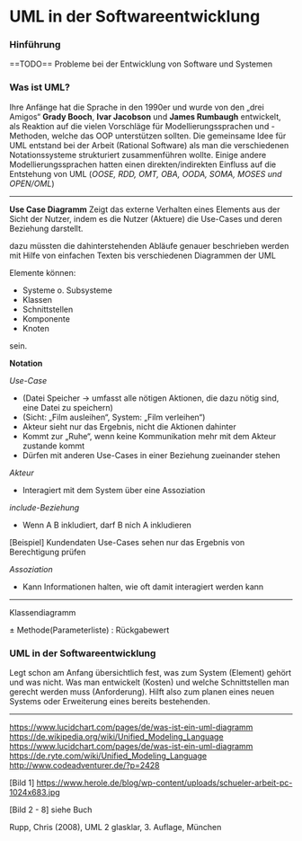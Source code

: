 # UML in der Softwareentwicklung

### Hinführung

==TODO==
Probleme bei der Entwicklung von Software und Systemen

### Was ist UML?

Ihre Anfänge hat die Sprache in den 1990er und wurde von den „drei Amigos“ **Grady Booch**, **Ivar Jacobson** und **James Rumbaugh** entwickelt, als Reaktion auf die vielen Vorschläge für Modellierungssprachen und -Methoden, welche das OOP unterstützen sollten. Die gemeinsame Idee für UML entstand bei der Arbeit (Rational Software) als man die verschiedenen Notationssysteme strukturiert zusammenführen wollte.
Einige andere Modellierungssprachen hatten einen direkten/indirekten Einfluss auf die Entstehung von UML (_OOSE, RDD, OMT, OBA, OODA, SOMA, MOSES und OPEN/OML_)

---

**Use Case Diagramm**
Zeigt das externe Verhalten eines Elements aus der Sicht der Nutzer, indem es die Nutzer (Aktuere) die Use-Cases und deren Beziehung darstellt.

dazu müssten die dahinterstehenden Abläufe genauer beschrieben werden mit Hilfe von einfachen Texten bis verschiedenen Diagrammen der UML

Elemente können:

- Systeme o. Subsysteme
- Klassen
- Schnittstellen
- Komponente
- Knoten

sein.

**Notation**

_Use-Case_

- (Datei Speicher -> umfasst alle nötigen Aktionen, die dazu nötig sind, eine Datei zu speichern)
- (Sicht: „Film ausleihen“, System: „Film verleihen“)
- Akteur sieht nur das Ergebnis, nicht die Aktionen dahinter
- Kommt zur „Ruhe“, wenn keine Kommunikation mehr mit dem Akteur zustande kommt
- Dürfen mit anderen Use-Cases in einer Beziehung zueinander stehen

_Akteur_

- Interagiert mit dem System über eine Assoziation

_include-Beziehung_

- Wenn A B inkludiert, darf B nich A inkludieren

[Beispiel] Kundendaten Use-Cases sehen nur das Ergebnis von Berechtigung prüfen

_Assoziation_

- Kann Informationen halten, wie oft damit interagiert werden kann

---

Klassendiagramm

± Methode(Parameterliste) : Rückgabewert

### UML in der Softwareentwicklung

Legt schon am Anfang übersichtlich fest, was zum System (Element) gehört und was nicht. Was man entwickelt (Kosten) und welche Schnittstellen man gerecht werden muss (Anforderung).
Hilft also zum planen eines neuen Systems oder Erweiterung eines bereits bestehenden.

---

https://www.lucidchart.com/pages/de/was-ist-ein-uml-diagramm
https://de.wikipedia.org/wiki/Unified_Modeling_Language
https://www.lucidchart.com/pages/de/was-ist-ein-uml-diagramm
https://de.ryte.com/wiki/Unified_Modeling_Language
http://www.codeadventurer.de/?p=2428

[Bild 1] https://www.herole.de/blog/wp-content/uploads/schueler-arbeit-pc-1024x683.jpg

[Bild 2 - 8] siehe Buch

Rupp, Chris (2008), UML 2 glasklar, 3. Auflage, München
